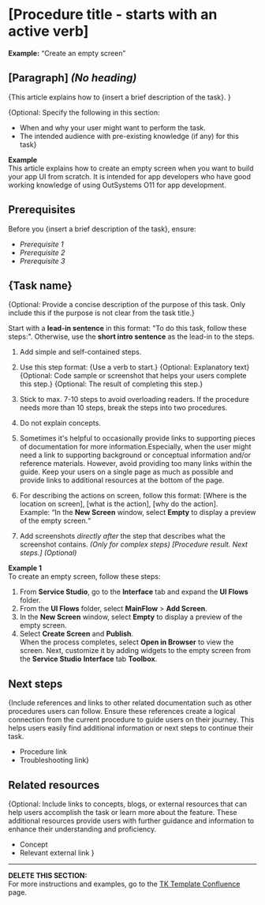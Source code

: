 # [Procedure title - starts with an active verb]  
**Example:** “Create an empty screen”

## [Paragraph] *(No heading)*    

{This article explains how to {insert a brief description of the task}. }

{Optional: Specify the following in this section:
 * When and why your user might want to perform the task. 
 * The intended audience with pre-existing knowledge (if any) for this task}

**Example**  
This article explains how to create an empty screen when you want to build your app UI from scratch. It is intended for app developers who have good working knowledge of using OutSystems O11 for app development.

## Prerequisites

Before you {insert a brief description of the task}, ensure:
* _Prerequisite 1_   
* _Prerequisite 2_  
* _Prerequisite 3_  

##  {Task name}

{Optional: Provide a concise description of the purpose of this task. Only include this if the purpose is not clear from the task title.}

Start  with a **lead-in sentence** in this format: "To do this task, follow these steps:". Otherwise, use the **short intro sentence** as the lead-in to the steps.


1. Add simple and self-contained steps.

1. Use this step format: 
{Use a verb to start.}
{Optional: Explanatory text}
{Optional: Code sample or screenshot that helps your users complete this step.}
{Optional: The result of completing this step.}

1. Stick to max. 7-10 steps to avoid overloading readers. If the procedure needs more than 10 steps, break the steps into two procedures.

1. Do not explain concepts.

1. Sometimes it's helpful to occasionally provide links to supporting pieces of documentation for more information.Especially, when the user might need a link to supporting background or conceptual information and/or reference materials. However, avoid providing too many links within the guide. Keep your users on a single page as much as possible and provide links to additional resources at the bottom of the page.

1. For describing the actions on screen, follow this format:
[Where is the location on screen], [what is the action], [why do the action].  
   Example: “In the **New Screen** window, select **Empty** to display a preview of the empty screen.“
1. Add screenshots *directly after* the step that describes what the screenshot contains. *(Only for complex steps)*
*[Procedure result. Next steps.]* *(Optional)*  

**Example 1**    
To create an empty screen, follow these steps:  
1. From **Service Studio**, go to the **Interface** tab and expand the **UI Flows** folder.  
1. From the **UI Flows** folder, select **MainFlow** > **Add Screen**.  
1. In the **New Screen** window, select **Empty** to display a preview of the empty screen.
1. Select **Create Screen** and **Publish**.  
When the process completes, select **Open in Browser** to view the screen. Next, customize it by adding widgets to the empty screen from the **Service Studio** **Interface** tab **Toolbox**.  

## Next steps

{Include references and links to other related documentation such as other procedures users can follow. Ensure these references create a logical connection from the current procedure to guide users on their journey. This helps users easily find additional information or next steps to continue their task.

* Procedure link
* Troubleshooting link}

## Related resources

{Optional: Include links to concepts, blogs, or external resources that can help users accomplish the task or learn more about the feature. These additional resources provide users with further guidance and information to enhance their understanding and proficiency.

* Concept
* Relevant external link
}

______________________________________________________________________________________________________________________________________________________________________
**DELETE THIS SECTION:**   
For more instructions and examples, go to the [TK Template Confluence](https://outsystemsrd.atlassian.net/wiki/spaces/TK/pages/2488336658/Technical+Knowledge+Templates#Procedure) page.
